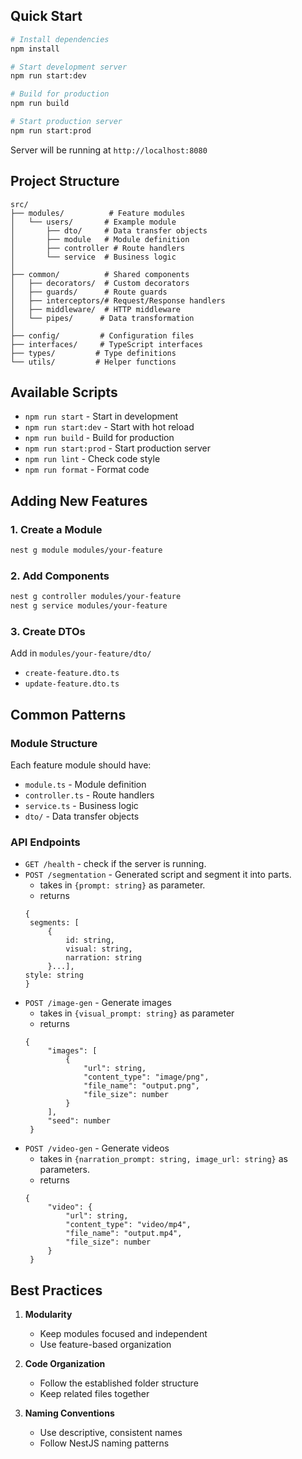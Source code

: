 ## Quick Start

```bash
# Install dependencies
npm install

# Start development server
npm run start:dev

# Build for production
npm run build

# Start production server
npm run start:prod
```

Server will be running at `http://localhost:8080`

## Project Structure

```
src/
├── modules/          # Feature modules
│   └── users/       # Example module
│       ├── dto/     # Data transfer objects
│       ├── module   # Module definition
│       ├── controller # Route handlers
│       └── service  # Business logic
│
├── common/          # Shared components
│   ├── decorators/  # Custom decorators
│   ├── guards/      # Route guards
│   ├── interceptors/# Request/Response handlers
│   ├── middleware/  # HTTP middleware
│   └── pipes/      # Data transformation
│
├── config/         # Configuration files
├── interfaces/     # TypeScript interfaces
├── types/         # Type definitions
└── utils/         # Helper functions
```

## Available Scripts

- `npm run start` - Start in development
- `npm run start:dev` - Start with hot reload
- `npm run build` - Build for production
- `npm run start:prod` - Start production server
- `npm run lint` - Check code style
- `npm run format` - Format code

## Adding New Features

### 1. Create a Module

```bash
nest g module modules/your-feature
```

### 2. Add Components

```bash
nest g controller modules/your-feature
nest g service modules/your-feature
```

### 3. Create DTOs

Add in `modules/your-feature/dto/`

- `create-feature.dto.ts`
- `update-feature.dto.ts`

## Common Patterns

### Module Structure

Each feature module should have:

- `module.ts` - Module definition
- `controller.ts` - Route handlers
- `service.ts` - Business logic
- `dto/` - Data transfer objects

### API Endpoints

- `GET /health` - check if the server is running.
- `POST /segmentation` - Generated script and segment it into parts.
   - takes in ```{prompt: string}``` as parameter.
   - returns 
   ```
   {
    segments: [
        {
            id: string, 
            visual: string, 
            narration: string
        }...], 
   style: string
   }
   ```
- `POST /image-gen` - Generate images
   - takes in ```{visual_prompt: string}``` as parameter
   - returns 
   ```
   {
        "images": [
            {
                "url": string,
                "content_type": "image/png",
                "file_name": "output.png",
                "file_size": number
            }
        ],
        "seed": number
    }
   ```
- `POST /video-gen` - Generate videos
   - takes in ```{narration_prompt: string, image_url: string}``` as parameters.
   - returns 
   ```
   {
        "video": {
            "url": string,
            "content_type": "video/mp4",
            "file_name": "output.mp4",
            "file_size": number
        }
    }
   ```

## Best Practices

1. **Modularity**

   - Keep modules focused and independent
   - Use feature-based organization

2. **Code Organization**

   - Follow the established folder structure
   - Keep related files together

3. **Naming Conventions**
   - Use descriptive, consistent names
   - Follow NestJS naming patterns